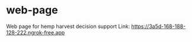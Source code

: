 # web-page
Web page for hemp harvest decision support
Link: https://3a5d-168-188-128-222.ngrok-free.app

